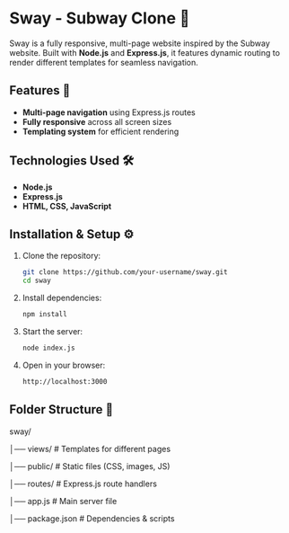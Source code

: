 # Sway - Subway Clone 🌟  

Sway is a fully responsive, multi-page website inspired by the Subway website. Built with **Node.js** and **Express.js**, it features dynamic routing to render different templates for seamless navigation.  

## Features 🚀  
- **Multi-page navigation** using Express.js routes  
- **Fully responsive** across all screen sizes  
- **Templating system** for efficient rendering  

## Technologies Used 🛠️  
- **Node.js**  
- **Express.js**  
- **HTML, CSS, JavaScript**  

## Installation & Setup ⚙️  
1. Clone the repository:  
   ```bash
   git clone https://github.com/your-username/sway.git
   cd sway
2. Install dependencies:  
   ```bash
   npm install
3. Start the server:  
   ```bash
   node index.js
4. Open in your browser:  
   ```bash
   http://localhost:3000

## Folder Structure 📂 

sway/

│── views/          # Templates for different pages

│── public/         # Static files (CSS, images, JS)

│── routes/         # Express.js route handlers

│── app.js          # Main server file

│── package.json    # Dependencies & scripts

